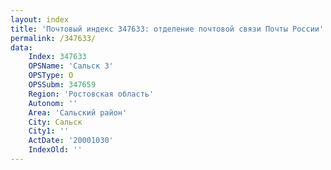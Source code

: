 ```yaml
---
layout: index
title: 'Почтовый индекс 347633: отделение почтовой связи Почты России'
permalink: /347633/
data:
    Index: 347633
    OPSName: 'Сальск 3'
    OPSType: О
    OPSSubm: 347659
    Region: 'Ростовская область'
    Autonom: ''
    Area: 'Сальский район'
    City: Сальск
    City1: ''
    ActDate: '20001030'
    IndexOld: ''
---
```

